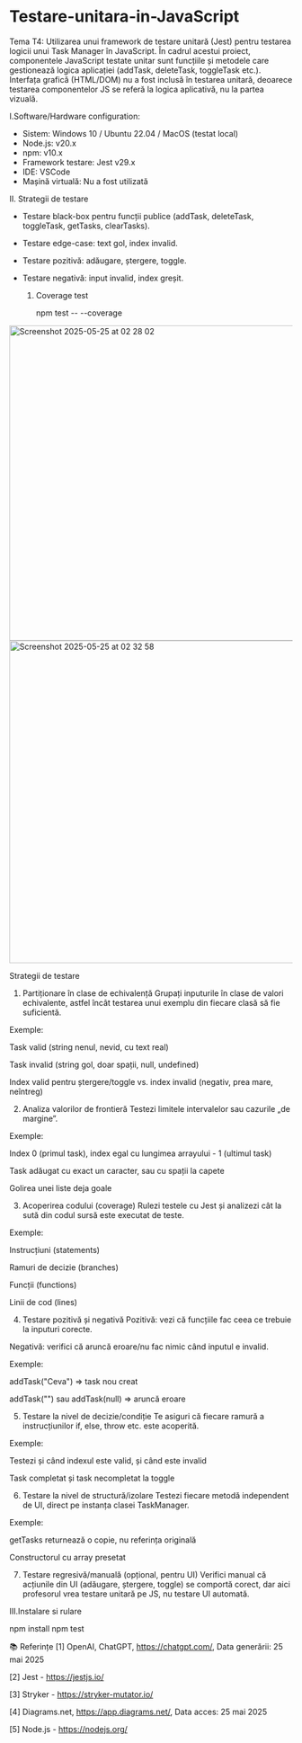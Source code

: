# Testare-unitara-in-JavaScript

Tema T4: Utilizarea unui framework de testare unitară (Jest) pentru testarea logicii unui Task Manager în JavaScript. În cadrul acestui proiect, componentele JavaScript testate unitar sunt funcțiile și metodele care gestionează logica aplicației (addTask, deleteTask, toggleTask etc.). Interfața grafică (HTML/DOM) nu a fost inclusă în testarea unitară, deoarece testarea componentelor JS se referă la logica aplicativă, nu la partea vizuală. 

I.Software/Hardware configuration:

- Sistem: Windows 10 / Ubuntu 22.04 / MacOS (testat local)
- Node.js: v20.x
- npm: v10.x
- Framework testare: Jest v29.x
- IDE: VSCode
- Mașină virtuală: Nu a fost utilizată

 II. Strategii de testare

- Testare black-box pentru funcții publice (addTask, deleteTask, toggleTask, getTasks, clearTasks).
- Testare edge-case: text gol, index invalid.
- Testare pozitivă: adăugare, ștergere, toggle.
- Testare negativă: input invalid, index greșit.

  1. Coverage test
     
     npm test -- --coverage
     
<img width="561" alt="Screenshot 2025-05-25 at 02 28 02" src="https://github.com/user-attachments/assets/0fd301a0-bb33-4319-b525-0f2c16e56187" />

<img width="574" alt="Screenshot 2025-05-25 at 02 32 58" src="https://github.com/user-attachments/assets/3b72b2dd-7782-48cc-ba2a-11738702bd99" />


Strategii de testare


1. Partiționare în clase de echivalență
Grupați inputurile în clase de valori echivalente, astfel încât testarea unui exemplu din fiecare clasă să fie suficientă.

Exemple:

Task valid (string nenul, nevid, cu text real)

Task invalid (string gol, doar spații, null, undefined)

Index valid pentru ștergere/toggle vs. index invalid (negativ, prea mare, neîntreg)

2. Analiza valorilor de frontieră
Testezi limitele intervalelor sau cazurile „de margine”.

Exemple:

Index 0 (primul task), index egal cu lungimea arrayului - 1 (ultimul task)

Task adăugat cu exact un caracter, sau cu spații la capete

Golirea unei liste deja goale

3. Acoperirea codului (coverage)
Rulezi testele cu Jest și analizezi cât la sută din codul sursă este executat de teste.

Exemple:

Instrucțiuni (statements)

Ramuri de decizie (branches)

Funcții (functions)

Linii de cod (lines)

4. Testare pozitivă și negativă
Pozitivă: vezi că funcțiile fac ceea ce trebuie la inputuri corecte.

Negativă: verifici că aruncă eroare/nu fac nimic când inputul e invalid.

Exemple:

addTask("Ceva") => task nou creat

addTask("") sau addTask(null) => aruncă eroare

5. Testare la nivel de decizie/condiție
Te asiguri că fiecare ramură a instrucțiunilor if, else, throw etc. este acoperită.

Exemple:

Testezi și când indexul este valid, și când este invalid

Task completat și task necompletat la toggle

6. Testare la nivel de structură/izolare
Testezi fiecare metodă independent de UI, direct pe instanța clasei TaskManager.

Exemple:

getTasks returnează o copie, nu referința originală

Constructorul cu array presetat

7. Testare regresivă/manuală (opțional, pentru UI)
Verifici manual că acțiunile din UI (adăugare, ștergere, toggle) se comportă corect, dar aici profesorul vrea testare unitară pe JS, nu testare UI automată.


III.Instalare si rulare

npm install
npm test


📚 Referințe
[1] OpenAI, ChatGPT, https://chatgpt.com/, Data generării: 25 mai 2025

[2] Jest - https://jestjs.io/

[3] Stryker - https://stryker-mutator.io/

[4] Diagrams.net, https://app.diagrams.net/, Data acces: 25 mai 2025

[5] Node.js - https://nodejs.org/


